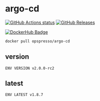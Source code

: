 # argo-cd

[![GitHub Actions status](https://github.com/opspresso/argo-cd/workflows/Build-Push/badge.svg)](https://github.com/opspresso/argo-cd/actions)
[![GitHub Releases](https://img.shields.io/github/release/opspresso/argo-cd.svg)](https://github.com/opspresso/argo-cd/releases)

[![DockerHub Badge](http://dockeri.co/image/opspresso/argo-cd)](https://hub.docker.com/r/opspresso/argo-cd/)

```bash
docker pull opspresso/argo-cd
```

## version

```
ENV VERSION v2.0.0-rc2
```

## latest

```
ENV LATEST v1.8.7
```
